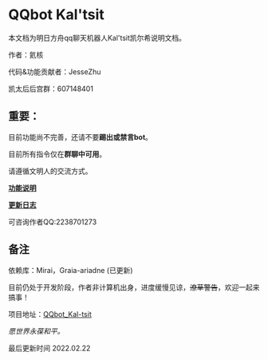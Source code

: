 # QQbot Kal'tsit 

本文档为明日方舟qq聊天机器人Kal'tsit凯尔希说明文档。

作者：氦核 

代码&功能贡献者：JesseZhu

凯太后后宫群：607148401


## 重要：

目前功能尚不完善，还请不要**踢出或禁言bot**。

目前所有指令仅在**群聊中可用**。

请遵循文明人的交流方式。

**[功能说明](/Guide)**

**[更新日志](/Changelog)**

可咨询作者QQ:2238701273


## 备注

依赖库：Mirai，Graia-ariadne (已更新)

目前仍处于开发阶段，作者非计算机出身，进度缓慢见谅，<del>潦草警告</del>，欢迎一起来搞事！

项目地址：[QQbot_Kal-tsit](https://github.com/konelane/QQbot_Kal-tsit)

*愿世界永葆和平。*

最后更新时间 2022.02.22
